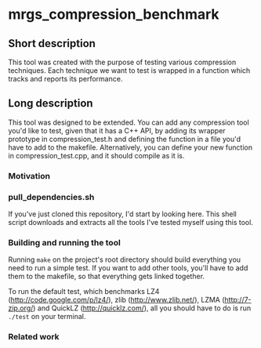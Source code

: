 # mrgs_compression_benchmark

## Short description

This tool was created with the purpose of testing various compression techniques. Each technique we want to test is wrapped in a function which tracks and reports its performance.

## Long description

This tool was designed to be extended. You can add any compression tool you'd like to test, given that it has a C++ API, by adding its wrapper prototype in compression\_test.h and defining the function in a file you'd have to add to the makefile. Alternatively, you can define your new function in compression\_test.cpp, and it should compile as it is.

### Motivation

### pull_dependencies.sh

If you've just cloned this repository, I'd start by looking here. This shell script downloads and extracts all the tools I've tested myself using this tool.

### Building and running the tool

Running ```make``` on the project's root directory should build everything you need to run a simple test. If you want to add other tools, you'll have to add them to the makefile, so that everything gets linked together.

To run the default test, which benchmarks LZ4 (http://code.google.com/p/lz4/), zlib (http://www.zlib.net/), LZMA (http://7-zip.org/) and QuickLZ (http://quicklz.com/), all you should have to do is run ```./test``` on your terminal.

### Related work
